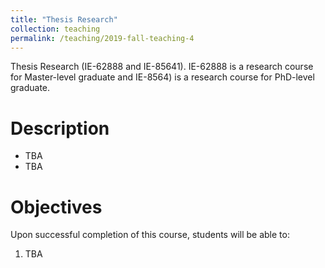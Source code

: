 ```yaml
---
title: "Thesis Research"
collection: teaching
permalink: /teaching/2019-fall-teaching-4
---
```

Thesis Research (IE-62888 and IE-85641).
IE-62888 is a research course for Master-level graduate and 
IE-8564) is a research course for PhD-level graduate.


Description
======
+ TBA 
+ TBA


Objectives 
======
Upon successful completion of this course, students will be able to:
1. TBA 


